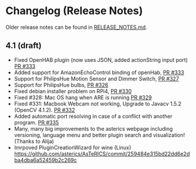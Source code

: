 # Changelog (Release Notes)

Older release notes can be found in [RELEASE_NOTES.md](./RELEASE_NOTES.md).

## 4.1 (draft)

* Fixed OpenHAB plugin (now uses JSON, added actionString input port) [PR #333](https://github.com/asterics/AsTeRICS/pull/333)
* Added support for AmazonEchoControl binding of openHab, [PR #333](https://github.com/asterics/AsTeRICS/pull/333)
* Support for PhilipsHue Motion Sensor and Dimmer Switch, [PR #327](https://github.com/asterics/AsTeRICS/pull/327)
* Support for PhilipsHue bulbs, [PR #326](https://github.com/asterics/AsTeRICS/pull/326)
* Fixed debian installer problem on RPi4, [PR #330](https://github.com/asterics/AsTeRICS/pull/330)
* Fixed #328: Mac OS hang when ARE is running [PR #329](https://github.com/asterics/AsTeRICS/pull/329)
* Fixed #331: Macbook Webcam not working, Upgrade to Javacv 1.5.2 (OpenCV 4.1.2). [PR #332](https://github.com/asterics/AsTeRICS/pull/332)
* Added automatic port resolving in case of a conflict with another program. [PR #335](https://github.com/asterics/AsTeRICS/pull/335)
* Many, many big improvements to the asterics webpage including versioning, language menu and better plugin search and visualization! (Thanks to Alija)
* Imrpoved PluginCreationWizard for wine (Linux) https://github.com/asterics/AsTeRICS/commit/259484e315bd22dd6e2dba4dba6a52459b2c269c

